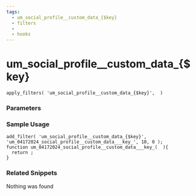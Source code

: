 ```yaml
---
tags: 
  - um_social_profile__custom_data_{$key}
  - filters
  - 
  - hooks
---
```

# um\_social\_profile\_\_custom\_data\_{$key}

``` php:no-line-numbers
apply_filters( 'um_social_profile__custom_data_{$key}',  )
```
<div class='hook-sep'></div>

### Parameters

<div class='hook-sep'></div>



### Sample Usage

``` php:no-line-numbers
add_filter( 'um_social_profile__custom_data_{$key}', 'um_04172024_social_profile__custom_data___key_', 10, 0 );
function um_04172024_social_profile__custom_data___key_(  ){
  return ;
}
```
<div class='hook-sep'></div>



### Related Snippets

Nothing was found

